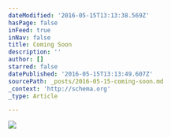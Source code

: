 ```yaml
---
dateModified: '2016-05-15T13:13:38.569Z'
hasPage: false
inFeed: true
inNav: false
title: Coming Soon
description: ''
author: []
starred: false
datePublished: '2016-05-15T13:13:49.607Z'
sourcePath: _posts/2016-05-15-coming-soon.md
_context: 'http://schema.org'
_type: Article

---
```

![](https://the-grid-user-content.s3-us-west-2.amazonaws.com/4d173926-cb8c-48c1-8d86-58da93f813b4.jpg)